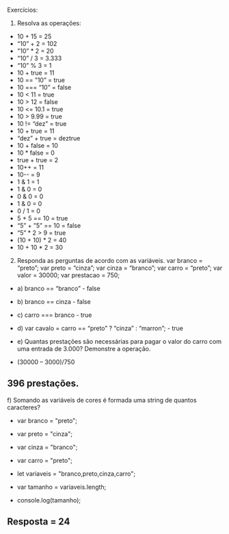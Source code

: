 Exercícios:

1.	Resolva as operações:

- 10 + 15 = 25
- “10” + 2 = 102
- "10” * 2 = 20
- “10” / 3 = 3.333
- “10” % 3 = 1
- 10 + true = 11
- 10 == ”10” = true
- 10 === “10” =  false
- 10 < 11 = true
- 10 > 12 = false
- 10 <= 10.1 = true
- 10 > 9.99 = true
- 10 != “dez” = true
- 10 + true = 11
- “dez” + true = deztrue
- 10 + false = 10
- 10 * false = 0 
- true + true = 2
- 10++ = 11
- 10-- = 9
- 1 & 1 = 1
- 1 & 0 = 0
- 0 & 0 = 0
- 1 & 0 = 0
- 0 / 1 = 0
- 5 + 5 == 10 = true
- “5” + ”5” == 10 = false
- “5” * 2 > 9 = true
- (10 + 10) * 2 = 40 
- 10 + 10 * 2 = 30

2.	Responda as perguntas de acordo com as variáveis. var branco = “preto”;
var preto = “cinza”; var cinza = “branco”; var carro = “preto”; var valor = 30000; var prestacao = 750;
 
- a)	branco == “branco” - false
- b)	branco == cinza - false
- c)	carro === branco - true
- d)	var cavalo = carro == “preto” ? “cinza” : “marron”;  - true 
- e)	Quantas prestações são necessárias para pagar o valor do carro com uma entrada de 3.000? Demonstre a operação.

- (30000 – 3000)/750 
## 396 prestações. 

f)	Somando as variáveis de cores é formada uma string de quantos caracteres?


- var branco = "preto";
- var preto = "cinza";
- var cinza = "branco"; 
- var carro = "preto";

- let variaveis = "branco,preto,cinza,carro";

- var tamanho = variaveis.length;
- console.log(tamanho);

## Resposta = 24
